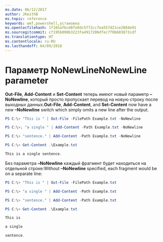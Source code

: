 ```yaml
---
ms.date: 06/12/2017
author: JKeithB
ms.topic: reference
keywords: wmf,powershell,установка
ms.openlocfilehash: 1f165afbcd8fe8dc5f72cc7ea557d21ce2884e91
ms.sourcegitcommit: cf195b090b3223fa4917206dfec7f0b603873cdf
ms.translationtype: HT
ms.contentlocale: ru-RU
ms.lasthandoff: 04/09/2018
---
```

# <a name="nonewline-parameter"></a><span data-ttu-id="5fab6-102">Параметр NoNewLine</span><span class="sxs-lookup"><span data-stu-id="5fab6-102">NoNewLine parameter</span></span>
<span data-ttu-id="5fab6-103">**Out-File**, **Add-Content** и **Set-Content** теперь имеют новый параметр **–NoNewline**, который просто пропускает перевод на новую строку после выходных данных.</span><span class="sxs-lookup"><span data-stu-id="5fab6-103">**Out-File**, **Add-Content**, and **Set-Content** now have a new **–NoNewline** switch which simply omits a new line after the output.</span></span>
```powershell
PS C:\> "This is " | Out-File -FilePath Example.txt -NoNewline

PS C:\>; "a single " | Add-Content -Path Example.txt -NoNewline

PS C:\> "sentence." | Add-Content -Path Example.txt -NoNewline

PS C:\> Get-Content .\Example.txt

This is a single sentence.
```
<span data-ttu-id="5fab6-104">Без параметра **–NoNewline** каждый фрагмент будет находиться на отдельной строке:</span><span class="sxs-lookup"><span data-stu-id="5fab6-104">Without **–NoNewline** specified, each fragment would be on a separate line:</span></span>
```powershell
PS C:\> "This is " | Out-File -FilePath Example.txt

PS C:\> "a single " | Add-Content -Path Example.txt

PS C:\> "sentence." | Add-Content -Path Example.txt

PS C:\> Get-Content .\Example.txt

This is

a single

sentence.
```